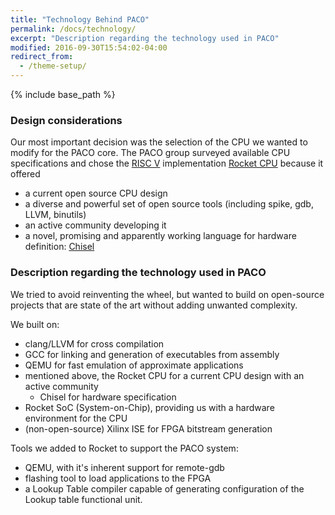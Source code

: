 ```yaml
---
title: "Technology Behind PACO"
permalink: /docs/technology/
excerpt: "Description regarding the technology used in PACO"
modified: 2016-09-30T15:54:02-04:00
redirect_from:
  - /theme-setup/
---
```


{% include base_path %}

### Design considerations
Our most important decision was the selection of the CPU we wanted to modify for the PACO core. The PACO group surveyed available CPU specifications and chose the [RISC V](https://riscv.org/) implementation [Rocket CPU](https://github.com/ucb-bar/rocket) because it offered

* a current open source CPU design
* a diverse and powerful set of open source tools (including spike, gdb, LLVM, binutils) 
* an active community developing it
* a novel, promising and apparently working language for hardware definition: [Chisel](https://chisel.eecs.berkeley.edu/)

### Description regarding the technology used in PACO

We tried to avoid reinventing the wheel, but wanted to build on open-source projects that are state of the art without adding unwanted complexity.

We built on:

* clang/LLVM for cross compilation
* GCC for linking and generation of executables from assembly
* QEMU for fast emulation of approximate applications
* mentioned above, the Rocket CPU for a current CPU design with an active community
    - Chisel for hardware specification
* Rocket SoC (System-on-Chip), providing us with a hardware environment for the CPU
* (non-open-source) Xilinx ISE for FPGA bitstream generation

Tools we added to Rocket to support the PACO system:

* QEMU, with it's inherent support for remote-gdb
* flashing tool to load applications to the FPGA
* a Lookup Table compiler capable of generating configuration of the Lookup table functional unit.
